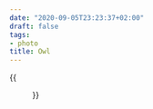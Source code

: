 ```yaml
---
date: "2020-09-05T23:23:37+02:00"
draft: false
tags:
- photo
title: Owl
---
```


{{<figure alt="Owl" src="/images/2020-09-05-Owl.jpg" width="1280">}}
